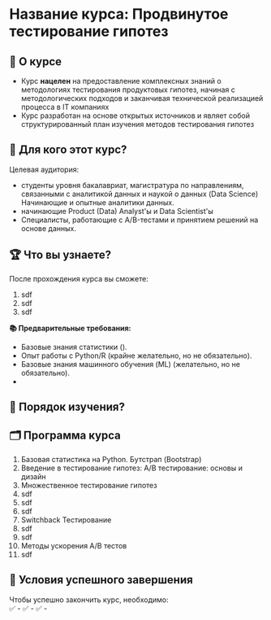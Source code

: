 # Название курса: Продвинутое тестирование гипотез

## 📌 О курсе

- Курс **нацелен** на предоставление комплексных знаний о методологиях тестирования продуктовых гипотез, начиная с
методологических подходов и заканчивая технической реализацией процесса в IT компаниях
- Курс разработан на основе открытых источников и являет собой структурированный план изучения методов тестирования гипотез


## 🎯 Для кого этот курс?
Целевая аудитория:  
- студенты уровня бакалавриат, магистратура по направлениям, связанными с аналитикой данных и наукой о данных (Data Science) Начинающие и опытные аналитики данных.  
- начинающие Product (Data) Analyst'ы и Data Scientist'ы
- Специалисты, работающие с A/B-тестами и принятием решений на основе данных.  

## 🏆 Что вы узнаете?
После прохождения курса вы сможете:  
1. sdf
2. sdf
3. sdf


**📚 Предварительные требования:**  
- Базовые знания статистики ().  
- Опыт работы с Python/R (крайне желательно, но не обязательно).
- Базовые знания машинного обучения (ML) (желательно, но не обязательно).
- 
## 📄	Порядок изучения?

## 🗂️ Программа курса

1. Базовая статистика на Python. Бутстрап (Bootstrap)
2. Введение в тестирование гипотез: A/B тестирование: основы и дизайн
3. Множественное тестирование гипотез
4. sdf
5. sdf
6. sdf
7. Switchback Тестирование
8. sdf
9. sdf
10. Методы ускорения A/B тестов
11. sdf


## 📝 Условия успешного завершения
Чтобы успешно закончить курс, необходимо:  
✅ -
✅ -
✅ -
